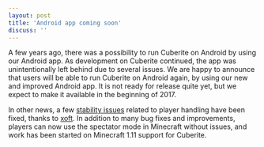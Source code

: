 ```yaml
---
layout: post
title: 'Android app coming soon'
discuss: ''
---
```

A few years ago, there was a possibility to run Cuberite on Android by using our Android app. As development on Cuberite continued, the app was unintentionally left behind due to several issues. We are happy to announce that users will be able to run Cuberite on Android again, by using our new and improved Android app. It is not ready for release quite yet, but we expect to make it available in the beginning of 2017.

In other news, a few [stability issues](https://github.com/cuberite/cuberite/pull/3439) related to player handling have been fixed, thanks to [xoft](https://github.com/madmaxoft). In addition to many bug fixes and improvements, players can now use the spectator mode in Minecraft without issues, and work has been started on Minecraft 1.11 support for Cuberite.
